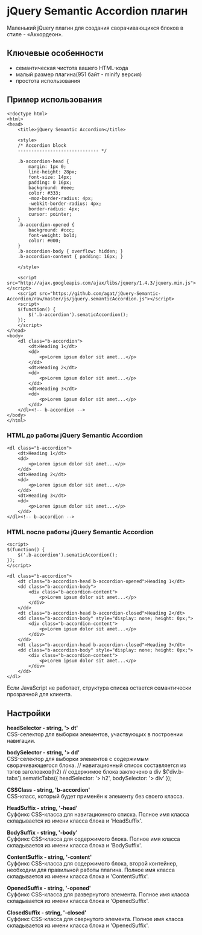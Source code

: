 # jQuery Semantic Accordion плагин

Маленький jQuery плагин для создания сворачивающихся блоков в стиле - «Аккордеон».

## Ключевые особенности

 * семантическая чистота вашего HTML-кода
 * малый размер плагина(951 байт - minify версия)
 * простота использования

## Пример использования

	<!doctype html>
	<html>
	<head>
		<title>jQuery Semantic Accordion</title>
	
		<style>
		/* Accordion block 
		------------------------------ */
		
		.b-accordion-head {
			margin: 1px 0;
			line-height: 28px;
			font-size: 14px;
			padding: 0 16px;
			background: #eee;
			color: #333;
			-moz-border-radius: 4px;
			-webkit-border-radius: 4px;
			border-radius: 4px;
			cursor: pointer;
		}
		.b-accordion-opened {
			background: #ccc;
			font-weight: bold;
			color: #000;
		}
		.b-accordion-body { overflow: hidden; }
		.b-accordion-content { padding: 16px; }
		
		</style>
		
		<script src="http://ajax.googleapis.com/ajax/libs/jquery/1.4.3/jquery.min.js"></script>
		<script src="https://github.com/agat/jQuery-Semantic-Accordion/raw/master/js/jquery.semanticAccordion.js"></script>
		<script>
		$(function() {		
			$('.b-accordion').sematicAccordion();
		});
		</script>
	</head>
	<body>
		<dl class="b-accordion">
			<dt>Heading 1</dt>
			<dd>
				<p>Lorem ipsum dolor sit amet...</p>
			</dd>
			<dt>Heading 2</dt>
			<dd>
				<p>Lorem ipsum dolor sit amet...</p>
			</dd>
			<dt>Heading 3</dt>
			<dd>
				<p>Lorem ipsum dolor sit amet...</p>
			</dd>
		</dl><!-- b-accordion -->
	</body>
	</html>

### HTML до работы jQuery Semantic Accordion

	<dl class="b-accordion">
		<dt>Heading 1</dt>
		<dd>
			<p>Lorem ipsum dolor sit amet...</p>
		</dd>
		<dt>Heading 2</dt>
		<dd>
			<p>Lorem ipsum dolor sit amet...</p>
		</dd>
		<dt>Heading 3</dt>
		<dd>
			<p>Lorem ipsum dolor sit amet...</p>
		</dd>
	</dl><!-- b-accordion -->

### HTML после работы jQuery Semantic Accordion

	<script>
	$(function() {
		$('.b-accordion').sematicAccordion();
	});
	</script>
	
	<dl class="b-accordion">
		<dt class="b-accordion-head b-accordion-opened">Heading 1</dt>
		<dd class="b-accordion-body">
			<div class="b-accordion-content">
				<p>Lorem ipsum dolor sit amet...</p>
			</div>
		</dd>
		<dt class="b-accordion-head b-accordion-closed">Heading 2</dt>
		<dd class="b-accordion-body" style="display: none; height: 0px;">
			<div class="b-accordion-content">
				<p>Lorem ipsum dolor sit amet...</p>
			</div>
		</dd>
		<dt class="b-accordion-head b-accordion-closed">Heading 3</dt>
		<dd class="b-accordion-body" style="display: none; height: 0px;">
			<div class="b-accordion-content">
				<p>Lorem ipsum dolor sit amet...</p>
			</div>
		</dd>
	</dl>

Если JavaScript не работает, структура списка остается семантически прозрачной для клиента.

## Настройки

**headSelector - string, '> dt'**  
CSS-селектор для выборки элементов, участвующих в построении навигации.

**bodySelector - string, '> dd'**  
CSS-селектор для выборки элементов c содержимым сворачивающегося блока.
	// навигационный список составляется из тэгов заголовков(h2)
	// содержимое блока заключено в div
	$(&apos;div.b-tabs&apos;).sematicTabs({
	headSelector: &apos;&gt; h2&apos;,
	bodySelector: &apos;&gt; div&apos;
	});

**CSSClass - string, 'b-accordion'**  
CSS-класс, который будет применён к элементу без своего класса.

**HeadSuffix - string, '-head'**  
Суффикс CSS-класса для навигационного списка. Полное имя класса складывается из имени класса блока и 'HeadSuffix'.

**BodySuffix - string, '-body'**  
Суффикс CSS-класса для содержимого блока. Полное имя класса складывается из имени класса блока и 'BodySuffix'.

**ContentSuffix - string, '-content'**  
Суффикс CSS-класса для содержимого блока, второй контейнер, необходим для правильной работы плагина. Полное имя класса складывается из имени класса блока и 'ContentSuffix'.

**OpenedSuffix - string, '-opened'**  
Суффикс CSS-класса для развернутого элемента. Полное имя класса складывается из имени класса блока и 'OpenedSuffix'.

**ClosedSuffix - string, '-closed'**  
Суффикс CSS-класса для свернутого элемента. Полное имя класса складывается из имени класса блока и 'OpenedSuffix'.